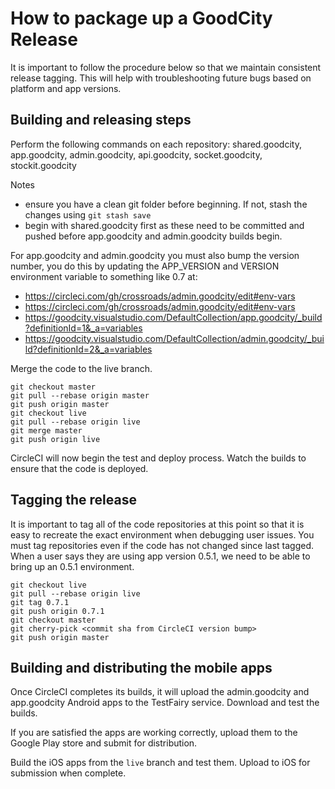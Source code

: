 # How to package up a GoodCity Release

It is important to follow the procedure below so that we maintain consistent release tagging. This will help with troubleshooting future bugs based on platform and app versions.

## Building and releasing steps

Perform the following commands on each repository: shared.goodcity, app.goodcity, admin.goodcity, api.goodcity, socket.goodcity, stockit.goodcity

Notes
* ensure you have a clean git folder before beginning. If not, stash the changes using `git stash save`
* begin with shared.goodcity first as these need to be committed and pushed before app.goodcity and admin.goodcity builds begin.

For app.goodcity and admin.goodcity you must also bump the version number, you do this by updating the APP_VERSION and VERSION environment variable to something like 0.7 at:
- https://circleci.com/gh/crossroads/admin.goodcity/edit#env-vars
- https://circleci.com/gh/crossroads/admin.goodcity/edit#env-vars
- https://goodcity.visualstudio.com/DefaultCollection/app.goodcity/_build?definitionId=1&_a=variables
- https://goodcity.visualstudio.com/DefaultCollection/admin.goodcity/_build?definitionId=2&_a=variables

Merge the code to the live branch.

    git checkout master
    git pull --rebase origin master
    git push origin master
    git checkout live
    git pull --rebase origin live
    git merge master
    git push origin live

CircleCI will now begin the test and deploy process. Watch the builds to ensure that the code is deployed.

## Tagging the release

It is important to tag all of the code repositories at this point so that it is easy to recreate the exact environment when debugging user issues. You must tag repositories even if the code has not changed since last tagged. When a user says they are using app version 0.5.1, we need to be able to bring up an 0.5.1 environment.

    git checkout live
    git pull --rebase origin live
    git tag 0.7.1
    git push origin 0.7.1
    git checkout master
    git cherry-pick <commit sha from CircleCI version bump>
    git push origin master

## Building and distributing the mobile apps

Once CircleCI completes its builds, it will upload the admin.goodcity and app.goodcity Android apps to the TestFairy service. Download and test the builds.

If you are satisfied the apps are working correctly, upload them to the Google Play store and submit for distribution.

Build the iOS apps from the `live` branch and test them. Upload to iOS for submission when complete.
